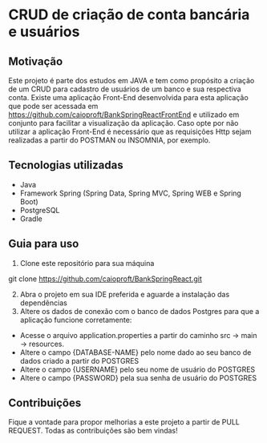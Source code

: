 # CRUD de criação de conta bancária e usuários

## Motivação
Este projeto é parte dos estudos em JAVA e tem como propósito a criação de um CRUD para cadastro de usuários de um banco e sua respectiva conta.
Existe uma aplicação Front-End desenvolvida para esta aplicação que pode ser acessada em https://github.com/caioproft/BankSpringReactFrontEnd e utilizado em conjunto para facilitar a visualização da aplicação.
Caso opte por não utilizar a aplicação Front-End é necessário que as requisições Http sejam realizadas a partir do POSTMAN ou INSOMNIA, por exemplo.

## Tecnologias utilizadas
- Java
- Framework Spring (Spring Data, Spring MVC, Spring WEB e Spring Boot)
- PostgreSQL
- Gradle

## Guia para uso
1. Clone este repositório para sua máquina 

git clone https://github.com/caioproft/BankSpringReact.git

2. Abra o projeto em sua IDE preferida e aguarde a instalação das dependẽncias
3. Altere os dados de conexão com o banco de dados Postgres para que a aplicação funcione corretamente:
  - Acesse o arquivo application.properties a partir do caminho src -> main -> resources.
  - Altere o campo {DATABASE-NAME} pelo nome dado ao seu banco de dados criado a partir do POSTGRES
  - Altere o campo {USERNAME} pelo seu nome de usuário do POSTGRES
  - Altere o campo {PASSWORD} pela sua senha de usuário do POSTGRES
  
 ## Contribuições
 Fique a vontade para propor melhorias a este projeto a partir de PULL REQUEST. Todas as contribuições são bem vindas!
 
 
 
 

